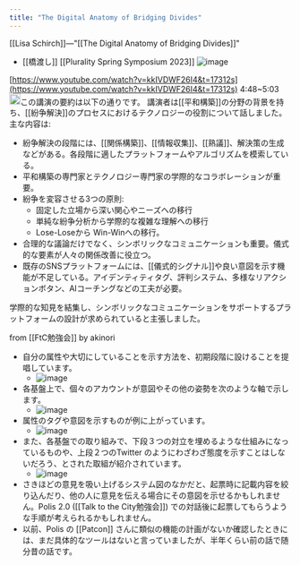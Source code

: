 ```yaml
---
title: "The Digital Anatomy of Bridging Divides"
---
```


[[Lisa Schirch]]—"[[The Digital Anatomy of Bridging Divides]]"
- [[橋渡し]]
[[Plurality Spring Symposium 2023]]
![image](https://gyazo.com/67b76f92e7dff486ffef32bf0937687a/thumb/1000)


[https://www.youtube.com/watch?v=kkIVDWF26I4&t=17312s](https://www.youtube.com/watch?v=kkIVDWF26I4&t=17312s)
4:48~5:03
<img src='https://scrapbox.io/api/pages/nishio/claude/icon' alt='claude.icon' height="19.5"/>この講演の要約は以下の通りです。
講演者は[[平和構築]]の分野の背景を持ち、[[紛争解決]]のプロセスにおけるテクノロジーの役割について話しました。主な内容は:
- 紛争解決の段階には、[[関係構築]]、[[情報収集]]、[[熟議]]、解決策の生成などがある。各段階に適したプラットフォームやアルゴリズムを模索している。
- 平和構築の専門家とテクノロジー専門家の学際的なコラボレーションが重要。
- 紛争を変容させる3つの原則:
    - 固定した立場から深い関心やニーズへの移行
    - 単純な紛争分析から学際的な複雑な理解への移行
    - Lose-Loseから Win-Winへの移行。
- 合理的な議論だけでなく、シンボリックなコミュニケーションも重要。儀式的な要素が人々の関係改善に役立つ。
- 既存のSNSプラットフォームには、[[儀式的シグナル]]や良い意図を示す機能が不足している。アイデンティティタグ、評判システム、多様なリアクションボタン、AIコーチングなどの工夫が必要。

学際的な知見を結集し、シンボリックなコミュニケーションをサポートするプラットフォームの設計が求められていると主張しました。

from [[FtC勉強会]]
by akinori
- 自分の属性や大切にしていることを示す方法を、初期段階に設けることを提唱しています。
    - ![image](https://gyazo.com/974e6fe3d9d03301bf7e301a8d1800ac/thumb/1000)
- 各基盤上で、個々のアカウントが意図やその他の姿勢を次のような軸で示します。
    - ![image](https://gyazo.com/f223598658699b670f3db7e82f496211/thumb/1000)
- 属性のタグや意図を示すものが例に上がっています。
    - ![image](https://gyazo.com/e9b76b75d559f2a9a226e47f69af3f3a/thumb/1000)
- また、各基盤での取り組みで、下段３つの対立を埋めるような仕組みになっているものや、上段２つのTwitter のようにわざわざ態度を示すことはしないだろう、とされた取組が紹介されています。
    - ![image](https://gyazo.com/73400296cb14cacedb8760a8a6c0e445/thumb/1000)
- さきほどの意見を吸い上げるシステム図のなかだと、起票時に記載内容を絞り込んだり、他の人に意見を伝える場合にその意図を示せるかもしれません。Polis 2.0 ([[Talk to the City勉強会]]) での対話後に起票してもらうような手順が考えられるかもしれません。
- 以前、Polis の [[Patcon]] さんに類似の機能の計画がないか確認したときには、まだ具体的なツールはないと言っていましたが、半年くらい前の話で随分昔の話です。
